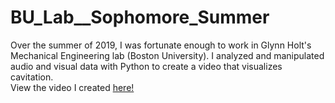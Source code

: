 # BU_Lab__Sophomore_Summer
Over the summer of 2019, I was fortunate enough to work in Glynn Holt's Mechanical Engineering lab (Boston University).
I analyzed and manipulated audio and visual data with Python to create a video that visualizes cavitation.
</br>View the video I created <a target="_blank" rel="noopener noreferrer" href="https://jeremylau01.github.io/BU_Lab__Sophomore_Summer/">here!</a>
